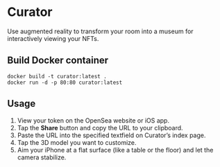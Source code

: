 # Curator
Use augmented reality to transform your room into a museum for interactively viewing your NFTs.

## Build Docker container
```
docker build -t curator:latest .
docker run -d -p 80:80 curator:latest
```

## Usage
1. View your token on the OpenSea website or iOS app.
2. Tap the **Share** button and copy the URL to your clipboard.
3. Paste the URL into the specified textfield on Curator’s index page.
4. Tap the 3D model you want to customize.
5. Aim your iPhone at a flat surface (like a table or the floor) and let the camera stabilize.